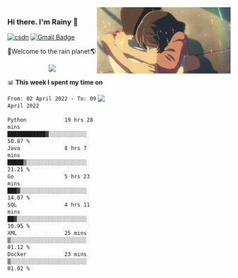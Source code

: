 <img  align='right' height="150" src="https://github.com/LikeRainDay/LikeRainDay/blob/master/pic/img_rain_1.gif?raw=true">



### Hi there. I'm Rainy :lemon:

[![csdn](https://img.shields.io/badge/-csdn-c14438?style=flat-square&logo=c&logoColor=white)](https://blog.csdn.net/qq_15807167)
[![Gmail Badge](https://img.shields.io/badge/-gmail-c14438?style=flat-square&logo=Gmail&logoColor=white&link=mailto:houshuai0816@gmail.com)](mailto:houshuai0816@gmail.com)

🚀Welcome to the rain planet🌎

<center>
<img align='center'  src="https://source.unsplash.com/random/1200x600">
</center>

📊 **This week I spent my time on**

<img align='right'   width="300" src="https://github-readme-stats.vercel.app/api?username=LikeRainDay&show_icons=true&title_color=fff&icon_color=79ff97&text_color=9f9f9f&bg_color=151515">

<!--START_SECTION:waka-->

```text
From: 02 April 2022 - To: 09 April 2022

Python            19 hrs 28 mins  ████████████▓░░░░░░░░░░░░   50.87 %
Java              8 hrs 7 mins    █████▒░░░░░░░░░░░░░░░░░░░   21.21 %
Go                5 hrs 23 mins   ███▓░░░░░░░░░░░░░░░░░░░░░   14.07 %
SQL               4 hrs 11 mins   ██▓░░░░░░░░░░░░░░░░░░░░░░   10.95 %
XML               25 mins         ▒░░░░░░░░░░░░░░░░░░░░░░░░   01.12 %
Docker            23 mins         ▒░░░░░░░░░░░░░░░░░░░░░░░░   01.02 %
```

<!--END_SECTION:waka-->
